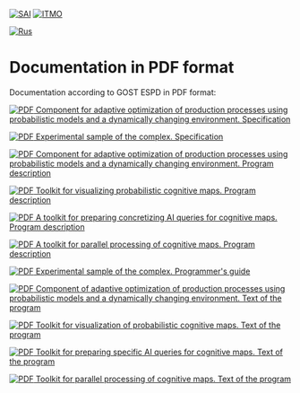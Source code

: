 [![SAI](./media/SAI_badge_flat.svg)](https://sai.itmo.ru/)
[![ITMO](./media/ITMO_badge_flat_rus.svg)](https://en.itmo.ru/en/)

[![Rus](https://img.shields.io/badge/lang-ru-yellow.svg)](README.md)

# Documentation in PDF format #

Documentation according to GOST ESPD in PDF format:

[![PDF](https://icons.iconarchive.com/icons/hopstarter/soft-scraps/48/Adobe-PDF-Document-icon.png) Component for adaptive optimization of production processes using probabilistic models and a dynamically changing environment. Specification](specif-komponent.pdf)

[![PDF](https://icons.iconarchive.com/icons/hopstarter/soft-scraps/48/Adobe-PDF-Document-icon.png) Experimental sample of the complex. Specification](specif-obrasec.pdf)

[![PDF](https://icons.iconarchive.com/icons/hopstarter/soft-scraps/48/Adobe-PDF-Document-icon.png) Component for adaptive optimization of production processes using probabilistic models and a dynamically changing environment. Program description](program-description.pdf)

[![PDF](https://icons.iconarchive.com/icons/hopstarter/soft-scraps/48/Adobe-PDF-Document-icon.png) Toolkit for visualizing probabilistic cognitive maps. Program description](program-description-graph-drawer.pdf)

[![PDF](https://icons.iconarchive.com/icons/hopstarter/soft-scraps/48/Adobe-PDF-Document-icon.png) A toolkit for preparing concretizing AI queries for cognitive maps. Program description](program-description-ai-interpreter.pdf)

[![PDF](https://icons.iconarchive.com/icons/hopstarter/soft-scraps/48/Adobe-PDF-Document-icon.png) A toolkit for parallel processing of cognitive maps. Program description](program-description-deploy.pdf)

[![PDF](https://icons.iconarchive.com/icons/hopstarter/soft-scraps/48/Adobe-PDF-Document-icon.png) Experimental sample of the complex. Programmer's guide](programmers-guide.pdf)

[![PDF](https://icons.iconarchive.com/icons/hopstarter/soft-scraps/48/Adobe-PDF-Document-icon.png) Component of adaptive optimization of production processes using probabilistic models and a dynamically changing environment. Text of the program](program-src.pdf)

[![PDF](https://icons.iconarchive.com/icons/hopstarter/soft-scraps/48/Adobe-PDF-Document-icon.png) Toolkit for visualization of probabilistic cognitive maps. Text of the program](program-src-graph-drawer.pdf)

[![PDF](https://icons.iconarchive.com/icons/hopstarter/soft-scraps/48/Adobe-PDF-Document-icon.png) Toolkit for preparing specific AI queries for cognitive maps. Text of the program](program-src-ai-interpreter.pdf)

[![PDF](https://icons.iconarchive.com/icons/hopstarter/soft-scraps/48/Adobe-PDF-Document-icon.png) Toolkit for parallel processing of cognitive maps. Text of the program](program-src-deploy.pdf)
